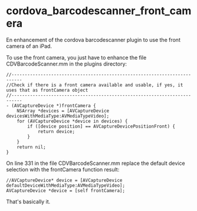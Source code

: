 cordova_barcodescanner_front_camera
===================================

En enhancement of the cordova barcodescanner plugin to use the front camera of an iPad.

To use the front camera, you just have to enhance the file CDVBarcodeScanner.mm in the plugins directory:

```
//--------------------------------------------------------------------------
//Check if there is a front camera available and usable, if yes, it uses that as frontCamera object
//--------------------------------------------------------------------------
- (AVCaptureDevice *)frontCamera {
    NSArray *devices = [AVCaptureDevice devicesWithMediaType:AVMediaTypeVideo];
    for (AVCaptureDevice *device in devices) {
        if ([device position] == AVCaptureDevicePositionFront) {
            return device;
        }
    }
    return nil;
}
```

On line 331 in the file CDVBarcodeScanner.mm replace the default device selection with the frontCamera function result:

```
//AVCaptureDevice* device = [AVCaptureDevice defaultDeviceWithMediaType:AVMediaTypeVideo];
AVCaptureDevice *device = [self frontCamera];
```



That's basically it.



